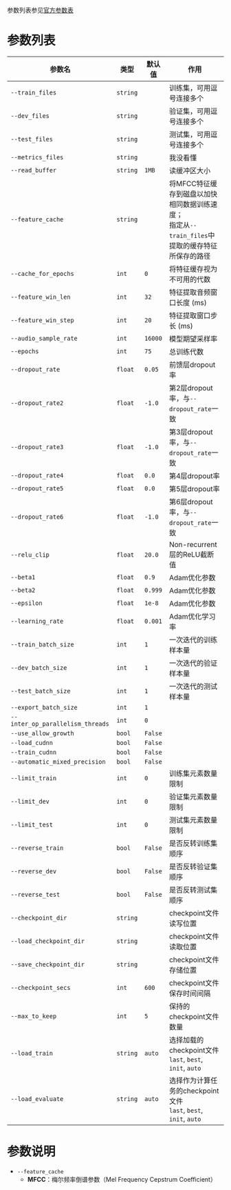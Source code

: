 参数列表参见[官方参数表](https://deepspeech.readthedocs.io/en/v0.9.3/Flags.html)

# 参数列表

| 参数名 | 类型 | 默认值 | 作用
| --- | --- | --- | ---
| `--train_files` | `string` |  | 训练集，可用逗号连接多个
| `--dev_files` | `string` |  | 验证集，可用逗号连接多个
| `--test_files` | `string` |  | 测试集，可用逗号连接多个
| `--metrics_files` | `string` |  | 我没看懂
| `--read_buffer` | `string` | `1MB` | 读缓冲区大小
| `--feature_cache` | `string` |  | 将MFCC特征缓存到磁盘以加快相同数据训练速度；<br/>指定从`--train_files`中提取的缓存特征所保存的路径
| `--cache_for_epochs` | `int` | `0` | 将特征缓存视为不可用的代数
| `--feature_win_len` | `int` | `32` | 特征提取音频窗口长度 (ms)
| `--feature_win_step` | `int` | `20` | 特征提取窗口步长 (ms)
| `--audio_sample_rate` | `int` | `16000` | 模型期望采样率
| `--epochs` | `int` | `75` | 总训练代数
| `--dropout_rate` | `float` | `0.05` | 前馈层dropout率
| `--dropout_rate2` | `float` | `-1.0` | 第2层dropout率，与`--dropout_rate`一致
| `--dropout_rate3` | `float` | `-1.0` | 第3层dropout率，与`--dropout_rate`一致
| `--dropout_rate4` | `float` | `0.0` | 第4层dropout率
| `--dropout_rate5` | `float` | `0.0` | 第5层dropout率
| `--dropout_rate6` | `float` | `-1.0` | 第6层dropout率，与`--dropout_rate`一致
| `--relu_clip` | `float` | `20.0` | Non-recurrent层的ReLU截断值
| `--beta1` | `float` | `0.9` | Adam优化参数
| `--beta2` | `float` | `0.999` | Adam优化参数
| `--epsilon` | `float` | `1e-8` | Adam优化参数
| `--learning_rate` | `float` | `0.001` | Adam优化学习率
| `--train_batch_size` | `int` | `1` | 一次迭代的训练样本量
| `--dev_batch_size` | `int` | `1` | 一次迭代的验证样本量
| `--test_batch_size` | `int` | `1` | 一次迭代的测试样本量
| `--export_batch_size` | `int` | `1` |
| `--inter_op_parallelism_threads` | `int` | `0` | 
| `--use_allow_growth` | `bool` | `False` |
| `--load_cudnn` | `bool` | `False` |
| `--train_cudnn` | `bool` | `False` |
| `--automatic_mixed_precision` | `bool` | `False` |
| `--limit_train` | `int` | `0` | 训练集元素数量限制
| `--limit_dev` | `int` | `0` | 验证集元素数量限制
| `--limit_test` | `int` | `0` | 测试集元素数量限制
| `--reverse_train` | `bool` | `False` | 是否反转训练集顺序
| `--reverse_dev` | `bool` | `False` | 是否反转验证集顺序
| `--reverse_test` | `bool` | `False` | 是否反转测试集顺序
| `--checkpoint_dir` | `string` |  | checkpoint文件读写位置
| `--load_checkpoint_dir` | `string` |  | checkpoint文件读取位置
| `--save_checkpoint_dir` | `string` |  | checkpoint文件存储位置
| `--checkpoint_secs` | `int` | `600` | checkpoint文件保存时间间隔
| `--max_to_keep` | `int` | `5` | 保持的checkpoint文件数量
| `--load_train` | `string` | `auto` | 选择加载的checkpoint文件<br/>`last`, `best`, `init`, `auto`
| `--load_evaluate` | `string` | `auto` | 选择作为计算任务的checkpoint文件<br/>`last`, `best`, `init`, `auto`

# 参数说明
* `--feature_cache`
    * **MFCC**：梅尔频率倒谱参数（Mel Frequency Cepstrum Coefficient）